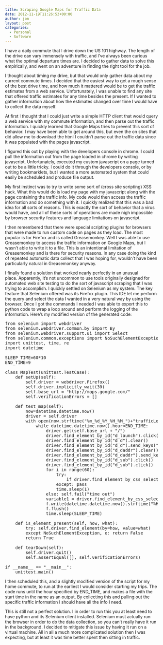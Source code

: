 ```yaml
---
title: Scraping Google Maps for Traffic Data
date: 2012-11-19T11:26:53+00:00
author: jon
layout: post
categories:
  - Personal
  - Software
---
```

I have a daily commute that I drive down the US 101 highway. The length of the drive can vary immensely with traffic, and I&#8217;ve always been curious what the optimal departure times are. I decided to gather data to solve this empirically, and went on an adventure in finding the right tool for the job.

I thought about timing my drive, but that would only gather data about my current commute times. I decided that the easiest way to get a rough sense of the best drive time, and how much it mattered would be to get the traffic estimates from a web service. Unfortunately, I was unable to find any site that offered traffic estimates for any time besides the present. If I wanted to gather information about how the estimates changed over time I would have to collect the data myself.

At first I thought that I could just write a simple HTTP client that would query a web service with my commute information, and then parse out the traffic information. I quickly learned that Google Maps tries to prevent this sort of behavior. I may have been able to get around this, but even the on sites that did allow me to download the html I couldn&#8217;t parse out the traffic data since it was populated with the pages javascript.

I figured this out by playing with the developers console in chrome. I could pull the information out from the page loaded in chrome by writing javascript. Unfortunately, executed my custom javascript on a page turned out to be a little tricky. I could do it through the developers console, or by writing bookmarklets, but I wanted a more automated system that could easily be scheduled and produce file output.

My first instinct was to try to write some sort of (cross site scripting) XSS hack. What this would do is load my page with my javascript along with the page containing the traffic info. My code would then access the traffic information and do something with it. I quickly realized that this was a bad idea for all sorts of reasons. This is exactly the sort of behavior that a virus would have, and all of these sorts of operations are made nigh impossible by browser security features and language limitations on javascript.

I then remembered that there were special scripting plugins for browsers that were made to run custom code on pages as they load. The most popular is for Firefox and is called Greasemonkey. Well I was able to use Greasemonkey to access the traffic information on Google Maps, but I wasn&#8217;t able to write it to a file. This is an intentional limitation of Greasemonkey and is there for security reasons. In any case doing the kind of repeated automatic data collect that I was hoping for, wouldn&#8217;t have been particularly natural in Greasemonkey anyway.

I finally found a solution that worked nearly perfectly in an unusual place. Apparently, it&#8217;s not uncommon to use tools originally designed for automated web site testing to do the sort of javascript scraping that I was trying to accomplish. I quickly settled on Selenium as my system. The key feature that Selenium offered was its Firefox plugin. This IDE let me perform the query and select the data I wanted in a very natural way by using the browser. Once I got the commands I needed I was able to export this to python code to wrap a loop around and perform the logging of the information. Here&#8217;s my modified version of the generated code:

<pre lang="PYTHON" line="1">from selenium import webdriver
from selenium.webdriver.common.by import By
from selenium.webdriver.support.ui import Select
from selenium.common.exceptions import NoSuchElementException
import unittest, time, re
import datetime

SLEEP_TIME=60*10
END_TIME=9

class MapTest(unittest.TestCase):
	def setUp(self):
		self.driver = webdriver.Firefox()
		self.driver.implicitly_wait(30)
		self.base_url = "http://maps.google.com/"
		self.verificationErrors = []
	
	def test_map(self):
		now=datetime.datetime.now()
		driver = self.driver
		with open(now.strftime("%m_%d_%Y_%H_%M_")+"trafficLog.txt", 'w') as f:
			while datetime.datetime.now().hour&lt;END_TIME:
				driver.get(self.base_url + "/")
				driver.find_element_by_id("d_launch").click()
				driver.find_element_by_id("d_d").clear()
				driver.find_element_by_id("d_d").send_keys("My Address, CA")
				driver.find_element_by_id("d_daddr").clear()
				driver.find_element_by_id("d_daddr").send_keys("Work Address, CA")
				driver.find_element_by_id("d_sub").click()
				driver.find_element_by_id("d_sub").click()
				for i in range(60):
					try:
						if driver.find_element_by_css_selector("div.altroute-rcol.altroute-aux > span").is_displayed(): break
					except: pass
					time.sleep(1)
				else: self.fail("time out")
				variable1 = driver.find_element_by_css_selector("div.altroute-rcol.altroute-aux > span").text
				f.write(datetime.datetime.now().strftime("%H:%M")+" - "+variable1+"n")
				f.flush()
				time.sleep(SLEEP_TIME)
	
	def is_element_present(self, how, what):
		try: self.driver.find_element(by=how, value=what)
		except NoSuchElementException, e: return False
		return True
	
	def tearDown(self):
		self.driver.quit()
		self.assertEqual([], self.verificationErrors)

if __name__ == "__main__":
	unittest.main()</pre>

I then scheduled this, and a slightly modified version of the script for my home commute, to run at the earliest I would consider starting my trips. The code runs until the hour specified by END_TIME, and makes a file with the start time in the name as an output. By collecting this and pulling out the specific traffic information I should have all the info I need.

This is still not a perfect solution. I in order to run this you at least need to have python and its Selenium client installed. Selenium must actually run the browser in order to do the data collection, so you can&#8217;t really have it run in the background. I decided to mitigate this issue by having it run on a virtual machine. All in all a much more complicated solution then I was expecting, but at least it was time better spent then sitting in traffic.